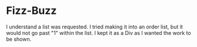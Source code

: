 # Fizz-Buzz
I understand a list was requested. I tried making it into an order list, but it would not go past "1" within the list. I kept it as a Div as I wanted the work to be shown.
